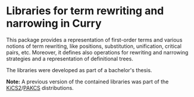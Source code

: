 # Libraries for term rewriting and narrowing in Curry

This package provides a representation of first-order terms and various notions of term rewriting, like positions, substitution, unification, critical pairs, etc. Moreover, it defines also operations for rewriting and narrowing strategies and a representation of definitional trees.

The libraries were developed as part of a bachelor's thesis.

**Note:** A previous version of the contained libraries was part of the [KiCS2](https://www-ps.informatik.uni-kiel.de/kics2/)/[PAKCS](https://www.informatik.uni-kiel.de/~pakcs/) distributions.